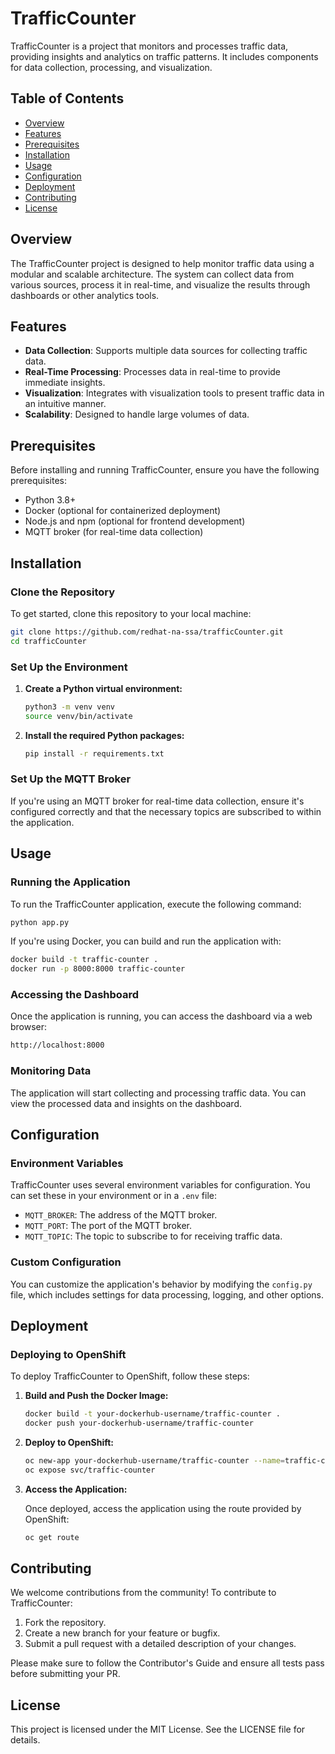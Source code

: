 
# TrafficCounter

TrafficCounter is a project that monitors and processes traffic data, providing insights and analytics on traffic patterns. It includes components for data collection, processing, and visualization.

## Table of Contents

- [Overview](#overview)
- [Features](#features)
- [Prerequisites](#prerequisites)
- [Installation](#installation)
- [Usage](#usage)
- [Configuration](#configuration)
- [Deployment](#deployment)
- [Contributing](#contributing)
- [License](#license)

## Overview

The TrafficCounter project is designed to help monitor traffic data using a modular and scalable architecture. The system can collect data from various sources, process it in real-time, and visualize the results through dashboards or other analytics tools.

## Features

- **Data Collection**: Supports multiple data sources for collecting traffic data.
- **Real-Time Processing**: Processes data in real-time to provide immediate insights.
- **Visualization**: Integrates with visualization tools to present traffic data in an intuitive manner.
- **Scalability**: Designed to handle large volumes of data.

## Prerequisites

Before installing and running TrafficCounter, ensure you have the following prerequisites:

- Python 3.8+
- Docker (optional for containerized deployment)
- Node.js and npm (optional for frontend development)
- MQTT broker (for real-time data collection)

## Installation

### Clone the Repository

To get started, clone this repository to your local machine:

```bash
git clone https://github.com/redhat-na-ssa/trafficCounter.git
cd trafficCounter
```

### Set Up the Environment

1. **Create a Python virtual environment:**

    ```bash
    python3 -m venv venv
    source venv/bin/activate
    ```

2. **Install the required Python packages:**

    ```bash
    pip install -r requirements.txt
    ```

### Set Up the MQTT Broker

If you're using an MQTT broker for real-time data collection, ensure it's configured correctly and that the necessary topics are subscribed to within the application.

## Usage

### Running the Application

To run the TrafficCounter application, execute the following command:

```bash
python app.py
```

If you're using Docker, you can build and run the application with:

```bash
docker build -t traffic-counter .
docker run -p 8000:8000 traffic-counter
```

### Accessing the Dashboard

Once the application is running, you can access the dashboard via a web browser:

```bash
http://localhost:8000
```

### Monitoring Data

The application will start collecting and processing traffic data. You can view the processed data and insights on the dashboard.

## Configuration

### Environment Variables

TrafficCounter uses several environment variables for configuration. You can set these in your environment or in a `.env` file:

- `MQTT_BROKER`: The address of the MQTT broker.
- `MQTT_PORT`: The port of the MQTT broker.
- `MQTT_TOPIC`: The topic to subscribe to for receiving traffic data.

### Custom Configuration

You can customize the application's behavior by modifying the `config.py` file, which includes settings for data processing, logging, and other options.

## Deployment

### Deploying to OpenShift

To deploy TrafficCounter to OpenShift, follow these steps:

1. **Build and Push the Docker Image:**

    ```bash
    docker build -t your-dockerhub-username/traffic-counter .
    docker push your-dockerhub-username/traffic-counter
    ```

2. **Deploy to OpenShift:**

    ```bash
    oc new-app your-dockerhub-username/traffic-counter --name=traffic-counter
    oc expose svc/traffic-counter
    ```

3. **Access the Application:**

    Once deployed, access the application using the route provided by OpenShift:

    ```bash
    oc get route
    ```

## Contributing

We welcome contributions from the community! To contribute to TrafficCounter:

1. Fork the repository.
2. Create a new branch for your feature or bugfix.
3. Submit a pull request with a detailed description of your changes.

Please make sure to follow the Contributor's Guide and ensure all tests pass before submitting your PR.

## License

This project is licensed under the MIT License. See the LICENSE file for details.

